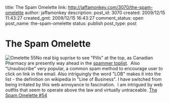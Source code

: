 title: The Spam Omelette
link: http://jaffamonkey.com/3070/the-spam-omelette
author: jaffamonkey
description: 
post_id: 3070
created: 2009/12/15 11:43:27
created_gmt: 2009/12/15 16:43:27
comment_status: open
post_name: the-spam-omelette
status: publish
post_type: post

# The Spam Omelette

![Omelette 55](http://blog.jaffamonkey.com/files/2009/12/Omelette-55-170x109.jpg)No real big suprise to see "Pills" at the top, as Canadian Pharmacy are presently way ahead in the [spammer toplist](http://www.spamhaus.org/statistics/spammers.lasso).  Also "Unsubscribe" very popular, a common spam method to encourage user to click on link in the email. Also intriguingly the word "LOB" makes it into the list - the definition on wikipedia in "Line of Business". I have switched from being irritated by this web annoyance to fascination.  I am intrigued by web outfits that seem to operate above the law and virtually untraceable. [The Spam Omelette #54](http://www.malwarecity.com/blog/the-spam-omelette-54-on-canadian-pharmacy-and-christmas-discounts-699.html)